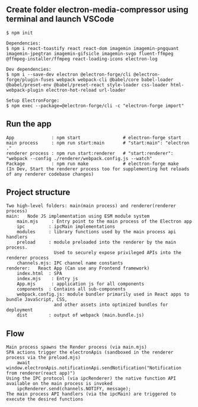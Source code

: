 ## Create folder electron-media-compressor using terminal and launch VSCode
    $ npm init
    
    Dependencies:
    $ npm i react-toastify react react-dom imagemin imagemin-pngquant imagemin-jpegtran imagemin-gifsicle imagemin-svgo fluent-ffmpeg @ffmpeg-installer/ffmpeg react-loading-icons electron-log

    Dev dependencies:
    $ npm i --save-dev electron @electron-forge/cli @electron-forge/plugin-fuses webpack webpack-cli @babel/core babel-loader @babel/preset-env @babel/preset-react style-loader css-loader html-webpack-plugin electron-hot-reload url-loader 

    Setup ElectronForge:
    $ npm exec --package=@electron-forge/cli -c "electron-forge import"

## Run the app
    App              : npm start                # electron-forge start
    main process     : npm run start:main       # "start:main": "electron ."
    renderer process : npm run start:renderer   # "start:renderer": "webpack --config ./renderer/webpack.config.js --watch"
    Package          : npm run make             # electron-forge make
    (In Dev, Start the renderer process too for supplementing hot reloads of any renderer codebase changes)
    
## Project structure   
    Two high-level folders: main(main process) and renderer(renderer process)	
    main:   Node JS implementation using ESM module system	
        main.mjs     : Entry point to the main process of the Electron app
        ipc         : ipcMain implementations
        modules     : library functions used by the main process api handlers
        preload     : module preloaded into the renderer by the main process. 
                      Used to securely expose privileged APIs into the renderer process
        channels.mjs: IPC channel name constants
    renderer:   React App (Can use any Frontend framework)
        index.html  : SPA
        index.mjs    : Entry js
        App.mjs      : application js for all components
        components  : Contains all sub-components
        webpack.config.js: module bundler primarily used in React apps to bundle JavaScript, CSS,       
                      and other assets into optimized bundles for deployment 
        dist        : output of webpack (main.bundle.js)


## Flow
    Main process spawns the Render process (via main.mjs)
    SPA actions trigger the electronApis (sandboxed in the renderer process via the preload.mjs)
        await window.electronApis.notificationApi.sendNotification("Notification from renderer(react app)") 
    Using the IPC protocol (via ipcRenderer) the native function API  available on the main process is invoked 
        ipcRenderer.send(channels.NOTIFY, message);
    The main process API handlers (via the ipcMain) are triggered to execute the desired functions